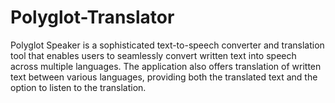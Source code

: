 # Polyglot-Translator
Polyglot Speaker is a sophisticated text-to-speech converter and translation tool that enables users to seamlessly convert written text into speech across multiple languages. The application also offers translation of written text between various languages, providing both the translated text and the option to listen to the translation.
